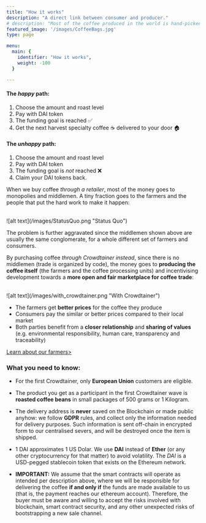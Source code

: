 ```yaml
---
title: "How it works"
description: "A direct link between consumer and producer."
# description: "Most of the coffee produced in the world is hand-picked and cultivated by small farmers. Yet, its markets are moved by a few huge companies."
featured_image: '/images/CoffeeBags.jpg'
type: page

menu:
  main: {
    identifier: "How it works",
    weight: -100
  }

---
```


#### The *happy* path:

1. Choose the amount and roast level
2. Pay with DAI token 
3. The funding goal is reached ✅
4. Get the next harvest specialty coffee ☕️ delivered to your door 🏠

#### The *unhappy* path:

1. Choose the amount and roast level
2. Pay with DAI token
3. The funding goal is *not* reached ❌
4. Claim your DAI tokens back.

When we buy coffee *through a retailer*, most of the money goes to monopolies and middlemen. A tiny fraction goes to the farmers and the people that put the hard work to make it happen:

<br />
![alt text](/images/StatusQuo.png "Status Quo")
<br />

The problem is further aggravated since the middlemen shown above are usually the same conglomerate, for a whole different set of farmers and consumers.

By purchasing coffee *through Crowdtainer instead*, since there is no middlemen (trade is organized by code), the money goes to **producing the coffee itself** (the farmers and the coffee processing units) and incentivising development towards a **more open and fair marketplace for coffee trade**:

<br />
![alt text](/images/with_crowdtainer.png "With Crowdtainer")
<br />

* The farmers get **better prices** for the coffee they produce
* Consumers pay the similar or better prices compared to their local market
* Both parties benefit from a **closer relationship** and **sharing of values** (e.g. environmental responsibility, human care, transparency and traceability)

<p class="tc"> <a href="/farmers">Learn about our farmers></a></p>


### What you need to know:

* For the first Crowdtainer, only **European Union** customers are eligible.

* The product you get as a participant in the first Crowdtainer wave is **roasted coffee beans** in small packages of 500 grams or 1 Kilogram.

* The delivery address is **never** saved on the Blockchain or made public anyhow: we follow **GDPR** rules, and collect only the information needed for delivery purposes. Such information is sent off-chain in encrypted form to our centralised severs, and will be destroyed once the item is shipped. 

* 1 DAI approximates 1 US Dolar. We use **DAI** instead of **Ether** (or any other cryptocurrency for that matter) to avoid volatility. The *_DAI_* is a USD-pegged stablecoin token that exists on the Ethereum network.

* **IMPORTANT:** We assume that the smart contracts will operate as intended per description above, where we will be responsible for delivering the coffee **if and only if** the funds are made available to us (that is, the payment reaches our ethereum account). Therefore, the buyer must be aware and willing to accept the risks involved with blockchain, smart contract security, and any other unexpected risks of bootstrapping a new sale channel.

<!-- We accept **help with auditing the smartcontracts** or **donations** to the following address: **0xasldkfjasldkfjlkjskldf** -->




<!-- > ### The challange is to create a more efficient trade than what exists today. Cutting the middlemen means farmers selling directly to coffee drinkers or roasters. -->

<!-- Shipping coffee overseas (in this first case, from Brazil to Europe) requires volume: it only makes sense if we can sell it to enough people to fill up a container.

To do so, an Ethereum smartcontract (source code) drives a coffee crowdsale of the farms production.

If the funding goal **is not** reached, the money can be released from the smart contract back to the buyers.

If however, the funding goal **is** reached, the coffee is considered sold and production kicks in - that would make the it first significant coffee trade organized by code and people instead of huge corporations. -->

